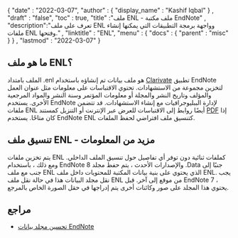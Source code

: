 {
  "date" : "2022-03-07",
  "author" : {
    "display_name" : "Kashif Iqbal"
} ,
  "draft" : "false",
  "toc" : true,
  "title" :"ملف ENL - ملف مكتبة EndNote" ,
  "description":"تعرف على ملف ENL وواجهة برمجة التطبيقات التي يمكنها إنشاء ملفات ENL وفتحها." ,
  "linktitle" : "ENL",
  "menu" : {
    "docs" : {
      "parent" : "misc"
}
} ,
  "lastmod" : "2022-03-07"
}

## ما هو ملف ENL؟

الملف بامتداد .enl هو ملف بيانات تم إنشاؤه باستخدام [Clarivate](https://support.clarivate.com/Endnote/s/؟language=en_US) تطبيق EndNote لتخزين مجموعة من الاستشهادات. تحتوي الاقتباسات على معلومات مثل عنوان العمل والمؤلف وتاريخ النشر والمجلة أو معلومات المؤتمر وسنة النشر والمواد المرجعية الأخرى. يستخدم EndNote لإدارة الببليوجرافيات مع إنشاء الاستشهادات. قد تتضمن ملفات ENL أيضًا روابط إلى الاقتباسات للعرض عبر الإنترنت أو التنزيل كمستند [PDF](/ar/pdf/) إذا كان متاحًا. يستخدم EndNote ENL كتنسيق ملف افتراضي لحفظ الملفات.

## تنسيق ملف ENL - مزيد من المعلومات

يتم تخزين ملفات ENL كملفات ثنائية دون توفر أي تفاصيل حول تنسيق الملف الداخلي. ومع ذلك ، باستخدام EndNote 8 والإصدارات الأحدث ، يتم حفظ مجلد .Data جنبًا إلى جنب مع ملف ENL الذي يحتوي على بنية بيانات المكتبة للمحتويات داخل ملف ENL. يجب نقل مجلد البيانات هذا في حالة نقل ملف ENL من موقع إلى آخر. قبل EndNote 7 ، يحتوي هذا المجلد على صور وكائنات أخرى يتم إدراجها في حقل الصورة الخاص بالمرجع.

## مراجع

* [تحسين مجلد بيانات EndNote](https://support.clarivate.com/Endnote/s/article/EndNote-Description-of-the-Data-folder-that-accompanies-enl-library-files)

